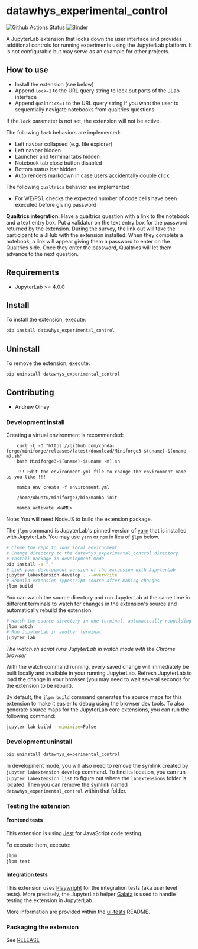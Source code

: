 # datawhys_experimental_control

[![Github Actions Status](https://github.com/aolney/datawhys-experimental-control/workflows/Build/badge.svg)](https://github.com/aolney/datawhys-experimental-control/actions/workflows/build.yml)
[![Binder](https://mybinder.org/badge_logo.svg)](https://mybinder.org/v2/gh/aolney/datawhys-experimental-control/main?urlpath=lab)


A JupyterLab extension that locks down the user interface and provides additional controls for running experiments using the JupyterLab platform. It is not configurable but may serve as an example for other projects.

## How to use

- Install the extension (see below)
- Append `lock=1` to the URL query string to lock out parts of the JLab interface
- Append `qualtrics=1` to the URL query string if you want the user to sequentially navigate notebooks from qualtrics questions

If the `lock` parameter is not set, the extension will not be active.

The following `lock` behaviors are implemented:

- Left navbar collapsed (e.g. file explorer)
- Left navbar hidden
- Launcher and terminal tabs hidden
- Notebook tab close button disabled
- Bottom status bar hidden
- Auto renders markdown in case users accidentally double click

The following `qualtrics` behavior are implemented

- For WE/PS1, checks the expected number of code cells have been executed before giving password

**Qualtrics integration:** Have a qualtrics question with a link to the notebook and a text entry box. Put a validator on the text entry box for the password returned by the extension. During the survey, the link out will take the participant to a JHub with the extension installed. When they complete a notebook, a link will appear giving them a password to enter on the Qualtrics side. Once they enter the password, Qualtrics will let them advance to the next question.

## Requirements

- JupyterLab >= 4.0.0

## Install

To install the extension, execute:

```bash
pip install datawhys_experimental_control
```

## Uninstall

To remove the extension, execute:

```bash
pip uninstall datawhys_experimental_control
```

## Contributing

- Andrew Olney

### Development install

Creating a virtual environment is recommended:

```
    curl -L -O "https://github.com/conda-forge/miniforge/releases/latest/download/Miniforge3-$(uname)-$(uname -m).sh"
    bash Miniforge3-$(uname)-$(uname -m).sh

    !!! Edit the environment.yml file to change the environment name as you like !!!

    mamba env create -f environment.yml

    /home/ubuntu/miniforge3/bin/mamba init

    mamba activate <NAME>
```

Note: You will need NodeJS to build the extension package.

The `jlpm` command is JupyterLab's pinned version of
[yarn](https://yarnpkg.com/) that is installed with JupyterLab. You may use
`yarn` or `npm` in lieu of `jlpm` below.

```bash
# Clone the repo to your local environment
# Change directory to the datawhys_experimental_control directory
# Install package in development mode
pip install -e "."
# Link your development version of the extension with JupyterLab
jupyter labextension develop . --overwrite
# Rebuild extension Typescript source after making changes
jlpm build
```

You can watch the source directory and run JupyterLab at the same time in different terminals to watch for changes in the extension's source and automatically rebuild the extension.

```bash
# Watch the source directory in one terminal, automatically rebuilding when needed
jlpm watch
# Run JupyterLab in another terminal
jupyter lab
```

*The watch.sh script runs JupyterLab in watch mode with the Chrome browser*

With the watch command running, every saved change will immediately be built locally and available in your running JupyterLab. Refresh JupyterLab to load the change in your browser (you may need to wait several seconds for the extension to be rebuilt).

By default, the `jlpm build` command generates the source maps for this extension to make it easier to debug using the browser dev tools. To also generate source maps for the JupyterLab core extensions, you can run the following command:

```bash
jupyter lab build --minimize=False
```

### Development uninstall

```bash
pip uninstall datawhys_experimental_control
```

In development mode, you will also need to remove the symlink created by `jupyter labextension develop`
command. To find its location, you can run `jupyter labextension list` to figure out where the `labextensions`
folder is located. Then you can remove the symlink named `datawhys_experimental_control` within that folder.

### Testing the extension

#### Frontend tests

This extension is using [Jest](https://jestjs.io/) for JavaScript code testing.

To execute them, execute:

```sh
jlpm
jlpm test
```

#### Integration tests

This extension uses [Playwright](https://playwright.dev/docs/intro) for the integration tests (aka user level tests).
More precisely, the JupyterLab helper [Galata](https://github.com/jupyterlab/jupyterlab/tree/master/galata) is used to handle testing the extension in JupyterLab.

More information are provided within the [ui-tests](./ui-tests/README.md) README.

### Packaging the extension

See [RELEASE](RELEASE.md)
